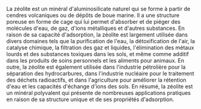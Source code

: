 La zéolite est un minéral d'aluminosilicate naturel qui se forme à partir de cendres volcaniques ou de dépôts de boue marine. Il a une structure poreuse en forme de cage qui lui permet d'absorber et de piéger des molécules d'eau, de gaz, d'ions métalliques et d'autres substances. En raison de sa capacité d'adsorption, la zéolite est largement utilisée dans divers domaines tels que la purification de l'eau, la détoxification de l'air, la catalyse chimique, la filtration des gaz et liquides, l'élimination des métaux lourds et des substances toxiques dans les sols, et même comme additif dans les produits de soins personnels et les aliments pour animaux. En outre, la zéolite est également utilisée dans l'industrie pétrolière pour la séparation des hydrocarbures, dans l'industrie nucléaire pour le traitement des déchets radioactifs, et dans l'agriculture pour améliorer la rétention d'eau et les capacités d'échange d'ions des sols. En résumé, la zéolite est un minéral polyvalent qui présente de nombreuses applications pratiques en raison de sa structure unique et de ses propriétés d'adsorption.